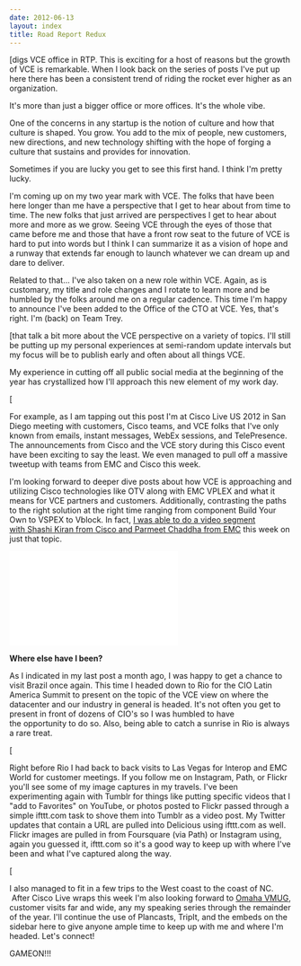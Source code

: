 ```yaml
---
date: 2012-06-13
layout: index
title: Road Report Redux
---
```


[digs VCE office in RTP. This is exciting for a host of reasons but the growth of VCE is remarkable. When I look back on the series of posts I've put up here there has been a consistent trend of riding the rocket ever higher as an organization.

It's more than just a bigger office or more offices. It's the whole vibe.

One of the concerns in any startup is the notion of culture and how that culture is shaped. You grow. You add to the mix of people, new customers, new directions, and new technology shifting with the hope of forging a culture that sustains and provides for innovation.

Sometimes if you are lucky you get to see this first hand. I think I'm pretty lucky.

I'm coming up on my two year mark with VCE. The folks that have been here longer than me have a perspective that I get to hear about from time to time. The new folks that just arrived are perspectives I get to hear about more and more as we grow. Seeing VCE through the eyes of those that came before me and those that have a front row seat to the future of VCE is hard to put into words but I think I can summarize it as a vision of hope and a runway that extends far enough to launch whatever we can dream up and dare to deliver.

<a href="http://www.flickr.com/photos/jcuthrell/11372078794/" title="TeamJacobEdwardTrey by qthrul, on Flickr"></a>

Related to that... I've also taken on a new role within VCE. Again, as is customary, my title and role changes and I rotate to learn more and be humbled by the folks around me on a regular cadence. This time I'm happy to announce I've been added to the Office of the CTO at VCE. Yes, that's right. I'm (back) on Team Trey.

[that talk a bit more about the VCE perspective on a variety of topics. I'll still be putting up my personal experiences at semi-random update intervals but my focus will be to publish early and often about all things VCE.

My experience in cutting off all public social media at the beginning of the year has crystallized how I'll approach this new element of my work day.

[

For example, as I am tapping out this post I'm at Cisco Live US 2012 in San Diego meeting with customers, Cisco teams, and VCE folks that I've only known from emails, instant messages, WebEx sessions, and TelePresence. The announcements from Cisco and the VCE story during this Cisco event have been exciting to say the least. We even managed to pull off a massive tweetup with teams from EMC and Cisco this week.

I'm looking forward to deeper dive posts about how VCE is approaching and utilizing Cisco technologies like OTV along with EMC VPLEX and what it means for VCE partners and customers. Additionally, contrasting the paths to the right solution at the right time ranging from component Build Your Own to VSPEX to Vblock. In fact, [I was able to do a video segment with Shashi Kiran from Cisco and Parmeet Chaddha from EMC](http://blogs.cisco.com/datacenter/three-paths-to-private-clouds-with-cisco-emc-and-vce/) this week on just that topic.

<iframe width="300" height="168" src="//www.youtube.com/embed/SibtV9pAxWM" frameborder="0" allowfullscreen></iframe>

**Where else have I been?**

As I indicated in my last post a month ago, I was happy to get a chance to visit Brazil once again. This time I headed down to Rio for the CIO Latin America Summit to present on the topic of the VCE view on where the datacenter and our industry in general is headed. It's not often you get to present in front of dozens of CIO's so I was humbled to have the opportunity to do so. Also, being able to catch a sunrise in Rio is always a rare treat.

[

Right before Rio I had back to back visits to Las Vegas for Interop and EMC World for customer meetings. If you follow me on Instagram, Path, or Flickr you'll see some of my image captures in my travels. I've been experimenting again with Tumblr for things like putting specific videos that I "add to Favorites" on YouTube, or photos posted to Flickr passed through a simple ifttt.com task to shove them into Tumblr as a video post. My Twitter updates that contain a URL are pulled into Delicious using ifttt.com as well. Flickr images are pulled in from Foursquare (via Path) or Instagram using, again you guessed it, ifttt.com so it's a good way to keep up with where I've been and what I've captured along the way.

[

I also managed to fit in a few trips to the West coast to the coast of NC.  After Cisco Live wraps this week I'm also looking forward to [Omaha VMUG](http://www.vmug.com/e/in/eid=481), customer visits far and wide, any my speaking series through the remainder of the year. I'll continue the use of Plancasts, TripIt, and the embeds on the sidebar here to give anyone ample time to keep up with me and where I'm headed. Let's connect!

GAMEON!!!


